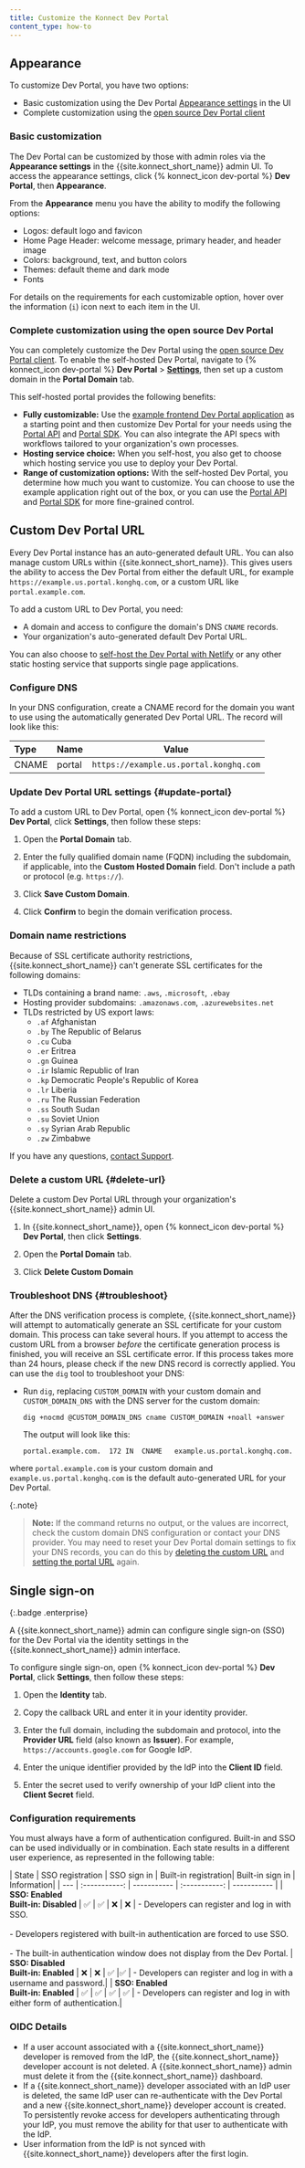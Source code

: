 ```yaml
---
title: Customize the Konnect Dev Portal
content_type: how-to
---
```



## Appearance

To customize Dev Portal, you have two options:
* Basic customization using the Dev Portal [Appearance settings](#appearance) in the UI
* Complete customization using the [open source Dev Portal client](/konnect/dev-portal/customization/self-hosted-portal/)

### Basic customization

The Dev Portal can be customized by those with admin roles via the **Appearance
settings** in the {{site.konnect_short_name}} admin UI. To access the appearance
settings, click {% konnect_icon dev-portal %} **Dev Portal**, then **Appearance**.

From the **Appearance** menu you have the ability to modify the following options:

* Logos: default logo and favicon
* Home Page Header: welcome message, primary header, and header image
* Colors: background, text, and button colors
* Themes: default theme and dark mode
* Fonts

For details on the requirements for each customizable option, hover over the information (`i`) icon next to each item in the UI.

### Complete customization using the open source Dev Portal

You can completely customize the Dev Portal using the [open source Dev Portal client](/konnect/dev-portal/customization/self-hosted-portal/). To enable the self-hosted Dev Portal, navigate to {% konnect_icon dev-portal %} **Dev Portal** > [**Settings**](https://cloud.konghq.com/portal/portal-settings), then set up a custom domain in the **Portal Domain** tab.

This self-hosted portal provides the following benefits: 

* **Fully customizable:** Use the [example frontend Dev Portal application](https://github.com/Kong/konnect-portal) as a starting point and then customize Dev Portal for your needs using the [Portal API](https://developer.konghq.com/spec/2aad2bcb-8d82-43b3-abdd-1d5e6e84dbd6/b4539157-4ced-4df5-affa-7d790baee356) and [Portal SDK](https://www.npmjs.com/package/@kong/sdk-portal-js). You can also integrate the API specs with workflows tailored to your organization's own processes.
* **Hosting service choice:** When you self-host, you also get to choose which hosting service you use to deploy your Dev Portal. 
* **Range of customization options:** With the self-hosted Dev Portal, you determine how much you want to customize. You can choose to use the example application right out of the box, or you can use the [Portal API](https://developer.konghq.com/spec/2aad2bcb-8d82-43b3-abdd-1d5e6e84dbd6/b4539157-4ced-4df5-affa-7d790baee356) and [Portal SDK](https://www.npmjs.com/package/@kong/sdk-portal-js) for more fine-grained control.

## Custom Dev Portal URL

Every Dev Portal instance has an auto-generated default URL. You can also manage custom URLs within {{site.konnect_short_name}}. This gives users the ability to access the Dev Portal from either the default URL, for example `https://example.us.portal.konghq.com`, or a custom URL like `portal.example.com`.

To add a custom URL to Dev Portal, you need:

* A domain and access to configure the domain's DNS `CNAME` records.
* Your organization's auto-generated default Dev Portal URL.

You can also choose to [self-host the Dev Portal with Netlify](/konnect/dev-portal/customization/netlify/) or any other static hosting service that supports single page applications.

### Configure DNS

In your DNS configuration, create a CNAME record for the domain you want to use using the automatically generated Dev Portal URL.
The record will look like this:

| Type  | Name   | Value                                  |
|:------|--------|----------------------------------------|
| CNAME | portal | `https://example.us.portal.konghq.com` |

### Update Dev Portal URL settings {#update-portal}

To add a custom URL to Dev Portal, open {% konnect_icon dev-portal %} **Dev Portal**, click **Settings**, then follow these steps:

1. Open the **Portal Domain** tab.

3. Enter the fully qualified domain name (FQDN) including the subdomain, if applicable, into the **Custom Hosted Domain** field.
   Don't include a path or protocol (e.g. `https://`).

4. Click **Save Custom Domain**.

5. Click **Confirm** to begin the domain verification process.

### Domain name restrictions

Because of SSL certificate authority restrictions, {{site.konnect_short_name}} can't generate SSL certificates
for the following domains:

* TLDs containing a brand name: `.aws`, `.microsoft`, `.ebay`
* Hosting provider subdomains: `.amazonaws.com`, `.azurewebsites.net`
* TLDs restricted by US export laws:
  * `.af` Afghanistan
  * `.by` The Republic of Belarus
  * `.cu` Cuba
  * `.er` Eritrea
  * `.gn` Guinea
  * `.ir` Islamic Republic of Iran
  * `.kp` Democratic People's Republic of Korea
  * `.lr` Liberia
  * `.ru` The Russian Federation
  * `.ss` South Sudan
  * `.su` Soviet Union
  * `.sy` Syrian Arab Republic
  * `.zw` Zimbabwe

If you have any questions, [contact Support](https://support.konghq.com).

### Delete a custom URL {#delete-url}

Delete a custom Dev Portal URL through your organization's {{site.konnect_short_name}} admin UI.

1. In {{site.konnect_short_name}}, open {% konnect_icon dev-portal %} **Dev Portal**, then click **Settings**.

2. Open the **Portal Domain** tab.

3. Click **Delete Custom Domain**

### Troubleshoot DNS {#troubleshoot}

After the DNS verification process is complete, {{site.konnect_short_name}} will attempt to automatically generate
an SSL certificate for your custom domain. This process can take several hours. If you attempt to access the custom URL from a browser _before_ the certificate generation process is finished,
you will receive an SSL certificate error.  If this process takes more than 24 hours,
please check if the new DNS record is correctly applied. You can use the `dig` tool to troubleshoot your DNS:

* Run `dig`, replacing `CUSTOM_DOMAIN` with your custom domain
and `CUSTOM_DOMAIN_DNS` with the DNS server for the custom domain:

   ```shell
   dig +nocmd @CUSTOM_DOMAIN_DNS cname CUSTOM_DOMAIN +noall +answer
   ```

   The output will look like this:

   ```shell
   portal.example.com.	172	IN	CNAME	example.us.portal.konghq.com.
   ```

where `portal.example.com` is your custom domain and `example.us.portal.konghq.com` is the default auto-generated
URL for your Dev Portal.

{:.note}
>**Note:** If the command returns no output, or the values are incorrect, check the custom domain DNS configuration or contact your DNS provider.
>You may need to reset your Dev Portal domain settings to fix your DNS records, you can do this by [deleting the custom URL](#delete-url) and [setting the portal URL](#update-portal) again.

## Single sign-on
{:.badge .enterprise}

A {{site.konnect_short_name}} admin can configure single sign-on (SSO) for the Dev Portal via the identity settings in the {{site.konnect_short_name}} admin interface.

To configure single sign-on, open {% konnect_icon dev-portal %} **Dev Portal**, click **Settings**, then follow these steps:

1. Open the **Identity** tab.

2. Copy the callback URL and enter it in your identity provider.

2. Enter the full domain, including the subdomain and protocol, into the **Provider URL** field (also known as **Issuer**). For example, `https://accounts.google.com` for Google IdP.

3. Enter the unique identifier provided by the IdP into the **Client ID** field.

4. Enter the secret used to verify ownership of your IdP client into the **Client Secret** field.

### Configuration requirements

You must always have a form of authentication configured. Built-in and SSO can be used individually or in combination. Each state results in a different user experience, as represented in the following table:

| State | SSO registration | SSO sign in | Built-in registration| Built-in sign in | Information|
| --- | :-----------: |  ----------- | :-----------: | ----------- |
| **SSO: Enabled**<br>**Built-in: Disabled** | ✅ | ✅ | ❌ | ❌ | - Developers can register and log in with SSO.<br><br>- Developers registered with built-in authentication are forced to use SSO.<br><br>- The built-in authentication window does not display from the Dev Portal.
| **SSO: Disabled**<br>**Built-in: Enabled** | ❌ | ❌ | ✅  |✅  | - Developers can register and log in with a username and password.|
| **SSO: Enabled**<br>**Built-in: Enabled** | ✅  | ✅ | ✅  | ✅  | - Developers can register and log in with either form of authentication.|


### OIDC Details

* If a user account associated with a {{site.konnect_short_name}} developer is removed from the IdP, the {{site.konnect_short_name}} developer account is not deleted. A {{site.konnect_short_name}} admin must delete it from the {{site.konnect_short_name}} dashboard.
* If a {{site.konnect_short_name}} developer associated with an IdP user is deleted, the same IdP user can re-authenticate with the Dev Portal and a new {{site.konnect_short_name}} developer account is created. To persistently revoke access for developers authenticating through your IdP, you must remove the ability for that user to authenticate with the IdP.
* User information from the IdP is not synced with {{site.konnect_short_name}} developers after the first login.
